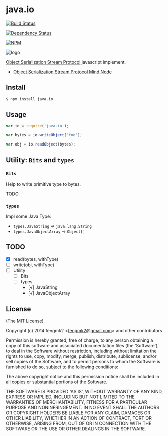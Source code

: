 java.io
=======

[![Build Status](https://secure.travis-ci.org/node-modules/java.io.png)](http://travis-ci.org/node-modules/java.io)

[![Dependency Status](https://gemnasium.com/node-modules/java.io.png)](https://gemnasium.com/node-modules/java.io)

[![NPM](https://nodei.co/npm/java.io.png?downloads=true&stars=true)](https://nodei.co/npm/java.io/)

![logo](https://raw.github.com/node-modules/java.io/master/logo.png)

[Object Serialization Stream Protocol](http://docs.oracle.com/javase/6/docs/platform/serialization/spec/protocol.html) javascript implement.

* [Object Serialization Stream Protocol Mind Node](https://www.dropbox.com/s/chqbm91wl5wx2oa/Object%20Serialization%20Stream%20Protocol.pdf)

## Install

```bash
$ npm install java.io
```

## Usage

```js
var io = require('java.io');

var bytes = io.writeObject('foo');

var obj = io.readObject(bytes);
```

## Utility: `Bits` and `types`

### `Bits`

Help to write primitive type to bytes.

TODO

### `types`

Impl some Java Type:

* `types.JavaString` => `java.lang.String`
* `types.JavaObjectArray` => `Object[]`

## TODO

* [x] read(bytes, withType)
* [ ] write(obj, withType)
* [ ] Utility
  * [ ] Bits
  * [ ] types
    * [√] JavaString
    * [√] JavaObjectArray

## License

(The MIT License)

Copyright (c) 2014 fengmk2 &lt;fengmk2@gmail.com&gt; and other contributors

Permission is hereby granted, free of charge, to any person obtaining
a copy of this software and associated documentation files (the
'Software'), to deal in the Software without restriction, including
without limitation the rights to use, copy, modify, merge, publish,
distribute, sublicense, and/or sell copies of the Software, and to
permit persons to whom the Software is furnished to do so, subject to
the following conditions:

The above copyright notice and this permission notice shall be
included in all copies or substantial portions of the Software.

THE SOFTWARE IS PROVIDED 'AS IS', WITHOUT WARRANTY OF ANY KIND,
EXPRESS OR IMPLIED, INCLUDING BUT NOT LIMITED TO THE WARRANTIES OF
MERCHANTABILITY, FITNESS FOR A PARTICULAR PURPOSE AND NONINFRINGEMENT.
IN NO EVENT SHALL THE AUTHORS OR COPYRIGHT HOLDERS BE LIABLE FOR ANY
CLAIM, DAMAGES OR OTHER LIABILITY, WHETHER IN AN ACTION OF CONTRACT,
TORT OR OTHERWISE, ARISING FROM, OUT OF OR IN CONNECTION WITH THE
SOFTWARE OR THE USE OR OTHER DEALINGS IN THE SOFTWARE.

